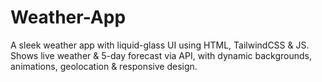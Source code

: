 # Weather-App
A sleek weather app with liquid-glass UI using HTML, TailwindCSS &amp; JS. Shows live weather &amp; 5-day forecast via API, with dynamic backgrounds, animations, geolocation &amp; responsive design.
